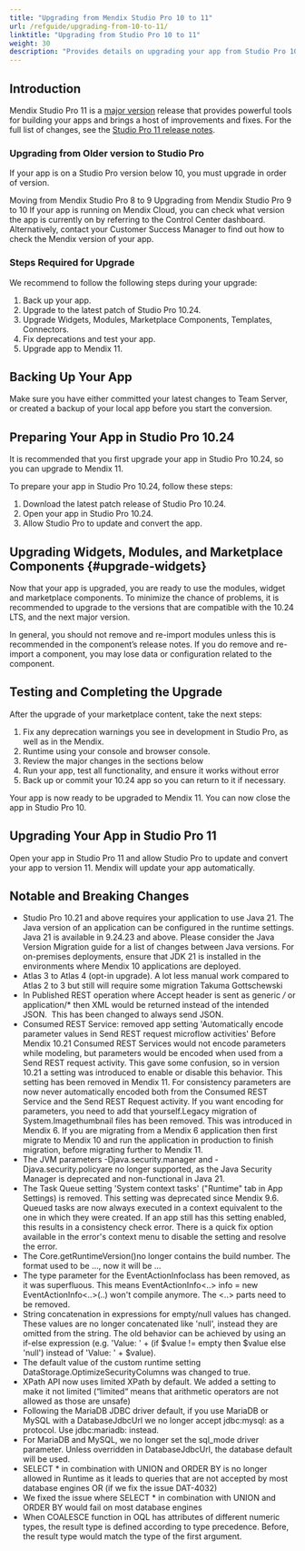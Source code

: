 ```yaml
---
title: "Upgrading from Mendix Studio Pro 10 to 11"
url: /refguide/upgrading-from-10-to-11/
linktitle: "Upgrading from Studio Pro 10 to 11"
weight: 30
description: "Provides details on upgrading your app from Studio Pro 10 to Studio Pro 11, including sections on converting your app and deprecated features."
---
```


## Introduction

Mendix Studio Pro 11 is a [major version](/releasenotes/studio-pro/lts-mts/#major-version) release that provides powerful tools for building your apps and brings a host of improvements and fixes. For the full list of changes, see the [Studio Pro 11 release notes](/releasenotes/studio-pro/11.0/).

### Upgrading from Older version to Studio Pro

If your app is on a Studio Pro version below 10, you must upgrade in order of version. 

Moving from Mendix Studio Pro 8 to 9
Upgrading from Mendix Studio Pro 9 to 10
If your app is running on Mendix Cloud, you can check what version the app is currently on by referring to the Control Center dashboard. Alternatively, contact your Customer Success Manager to find out how to check the Mendix version of your app.

### Steps Required for Upgrade

We recommend to follow the following steps during your upgrade:

1. Back up your app.
1. Upgrade to the latest patch of Studio Pro 10.24.
1. Upgrade Widgets, Modules, Marketplace Components, Templates, Connectors.
1. Fix deprecations and test your app.
1. Upgrade app to Mendix 11.

## Backing Up Your App

Make sure you have either committed your latest changes to Team Server, or created a backup of your local app before you start the conversion.

## Preparing Your App in Studio Pro 10.24

It is recommended that you first upgrade your app in Studio Pro 10.24, so you can upgrade to Mendix 11.

To prepare your app in Studio Pro 10.24, follow these steps:

1. Download the latest patch release of Studio Pro 10.24.
1. Open your app in Studio Pro 10.24.
1. Allow Studio Pro to update and convert the app.

## Upgrading Widgets, Modules, and Marketplace Components {#upgrade-widgets}

Now that your app is upgraded, you are ready to use the modules, widget and marketplace components. To minimize the chance of problems, it is recommended to upgrade to the versions that are compatible with the 10.24 LTS, and the next major version.

In general, you should not remove and re-import modules unless this is recommended in the component’s release notes. If you do remove and re-import a component, you may lose data or configuration related to the component.

## Testing and Completing the Upgrade

After the upgrade of your marketplace content, take the next steps:

1. Fix any deprecation warnings you see in development in Studio Pro, as well as in the Mendix.
1. Runtime using your console and browser console.
1. Review the major changes in the sections below
1. Run your app, test all functionality, and ensure it works without error
1. Back up or commit your 10.24 app so you can return to it if necessary.

Your app is now ready to be upgraded to Mendix 11. You can now close the app in Studio Pro 10.

## Upgrading Your App in Studio Pro 11

Open your app in Studio Pro 11 and allow Studio Pro to update and convert your app to version 11. Mendix will update your app automatically.


## Notable and Breaking Changes

* Studio Pro 10.21 and above requires your application to use Java 21. The Java version of an application can be configured in the runtime settings. Java 21 is available in 9.24.23 and above. Please consider the Java Version Migration guide for a list of changes between Java versions. For on-premises deployments, ensure that JDK 21 is installed in the environments where Mendix 10 applications are deployed.
* Atlas 3 to Atlas 4 (opt-in upgrade). A lot less manual work compared to Atlas 2 to 3 but still will require some migration Takuma Gottschewski
* In Published REST operation where Accept header is sent as generic */* or application/* then XML would be returned instead of the intended JSON.  This has been changed to always send JSON.
* Consumed REST Service: removed app setting 'Automatically encode parameter values in Send REST request microflow activities' Before Mendix 10.21 Consumed REST Services would not encode parameters while modeling, but parameters would be encoded when used from a Send REST request activity. This gave some confusion, so in version 10.21 a setting was introduced to enable or disable this behavior. This setting has been removed in Mendix 11. For consistency parameters are now never automatically encoded both from the Consumed REST Service and the Send REST Request activity. If you want encoding for parameters, you need to add that yourself.Legacy migration of System.Imagethumbnail files has been removed. This was introduced in Mendix 6. If you are migrating from a Mendix 6 application then first migrate to Mendix 10 and run the application in production to finish migration, before migrating further to Mendix 11.
* The JVM parameters -Djava.security.manager and -Djava.security.policyare no longer supported, as the Java Security Manager is deprecated and non-functional in Java 21.
* The Task Queue setting 'System context tasks' ("Runtime" tab in App Settings) is removed. This setting was deprecated since Mendix 9.6. Queued tasks are now always executed in a context equivalent to the one in which they were created. If an app still has this setting enabled, this results in a consistency check error. There is a quick fix option available in the error's context menu to disable the setting and resolve the error.
* The Core.getRuntimeVersion()no longer contains the build number. The format used to be <major>.<minor>.<patch>.<build>, now it will be <major>.<minor>.<patch>. 
* The type parameter for the EventActionInfoclass has been removed, as it was superfluous. This means EventActionInfo<..> info = new EventActionInfo<..>(..) won't compile anymore. The <..> parts need to be removed.
* String concatenation in expressions for empty/null values has changed. These values are no longer concatenated like 'null', instead they are omitted from the string. The old behavior can be achieved by using an if-else expression (e.g. 'Value: ' + (if $value != empty then $value else 'null') instead of 'Value: ' + $value).
* The default value of the custom runtime setting DataStorage.OptimizeSecurityColumns was changed to true.
* XPath API now uses limited XPath by default. We added a setting to make it not limited (“limited“ means that arithmetic operators are not allowed as those are unsafe)
* Following the MariaDB JDBC driver default, if you use MariaDB or MySQL with a DatabaseJdbcUrl we no longer accept jdbc:mysql: as a protocol. Use jdbc:mariadb: instead.
* For MariaDB and MySQL, we no longer set the sql_mode driver parameter. Unless overridden in DatabaseJdbcUrl, the database default will be used.
* SELECT * in combination with UNION and ORDER BY is no longer allowed in Runtime as it leads to queries that are not accepted by most database engines
OR (if we fix the issue DAT-4032)
* We fixed the issue where SELECT * in combination with UNION and ORDER BY would fail on most database engines
* When COALESCE function in OQL has attributes of different numeric types, the result type is defined according to type precedence. Before, the result type would match the type of the first argument.
